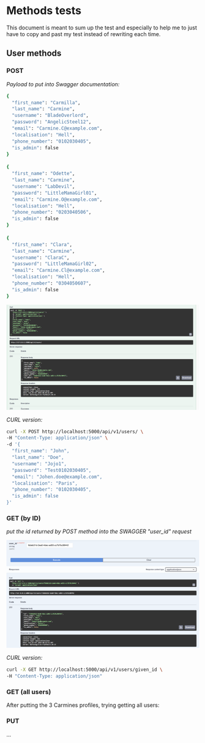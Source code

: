 # Methods tests

This document is meant to sum up the test and especially to help me to just have to copy and past my test instead of rewriting each time.

## User methods

### POST

*Payload to put into Swagger documentation:*

```bash
{
  "first_name": "Carmilla",
  "last_name": "Carmine",
  "username": "BladeOverlord",
  "password": "AngelicSteel12",
  "email": "Carmine.C@example.com",
  "localisation": "Hell",
  "phone_number": "0102030405",
  "is_admin": false
}

{
  "first_name": "Odette",
  "last_name": "Carmine",
  "username": "LabDevil",
  "password": "LittleMamaGirl01",
  "email": "Carmine.O@example.com",
  "localisation": "Hell",
  "phone_number": "0203040506",
  "is_admin": false
}

{
  "first_name": "Clara",
  "last_name": "Carmine",
  "username": "ClaraC",
  "password": "LittleMamaGirl02",
  "email": "Carmine.Cl@example.com",
  "localisation": "Hell",
  "phone_number": "0304050607",
  "is_admin": false
}
```

![Swagger_result](../../images/user_Swagger_POST_test.png)

*CURL version:*
```bash
curl -X POST http://localhost:5000/api/v1/users/ \
-H "Content-Type: application/json" \
-d '{
  "first_name": "John",
  "last_name": "Doe",
  "username": "Jojo1",
  "password": "Test0102030405",
  "email": "Johen.doe@example.com",
  "localisation": "Paris",
  "phone_number": "0102030405",
  "is_admin": false
}'
```

### GET (by ID)

*put the id returned by POST method into the SWAGGER "user_id" request*

![Swagger_result](../../images/user_Swagger_GET_test.png)

*CURL version:*

```bash
curl -X GET http://localhost:5000/api/v1/users/given_id \
-H "Content-Type: application/json"
```

### GET (all users)

After putting the 3 Carmines profiles, trying getting all users:



### PUT

...